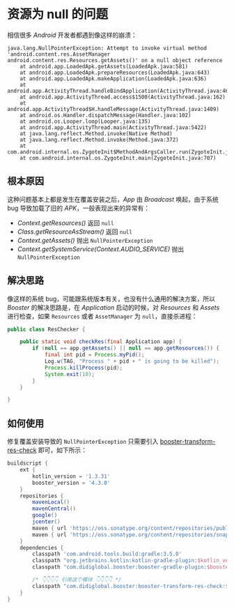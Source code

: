 # 资源为 null 的问题

相信很多 *Android* 开发者都遇到像这样的崩溃：

```
java.lang.NullPointerException: Attempt to invoke virtual method 'android.content.res.AssetManager android.content.res.Resources.getAssets()' on a null object reference
    at android.app.LoadedApk.getAssets(LoadedApk.java:581)
    at android.app.LoadedApk.prepareResources(LoadedApk.java:643)
    at android.app.LoadedApk.makeApplication(LoadedApk.java:636)
    at android.app.ActivityThread.handleBindApplication(ActivityThread.java:4673)
    at android.app.ActivityThread.access$1500(ActivityThread.java:162)
    at android.app.ActivityThread$H.handleMessage(ActivityThread.java:1409)
    at android.os.Handler.dispatchMessage(Handler.java:102)
    at android.os.Looper.loop(Looper.java:135)
    at android.app.ActivityThread.main(ActivityThread.java:5422)
    at java.lang.reflect.Method.invoke(Native Method)
    at java.lang.reflect.Method.invoke(Method.java:372)
    at com.android.internal.os.ZygoteInit$MethodAndArgsCaller.run(ZygoteInit.java:914)
    at com.android.internal.os.ZygoteInit.main(ZygoteInit.java:707)
```

## 根本原因

这种问题基本上都是发生在覆盖安装之后，*App* 由 *Broadcast* 唤起，由于系统 bug 导致加载了旧的 *APK*，一般表现出来的异常有：

- *Context.getResources()* 返回 `null`
- *Class.getResourceAsStream()* 返回 `null`
- *Context.getAssets()* 抛出 `NullPointerException`
- *Context.getSystemService(Context.AUDIO_SERVICE)* 抛出 `NullPointerException`

## 解决思路

像这样的系统 bug，可能跟系统版本有关，也没有什么通用的解决方案，所以 *Booster* 的解决思路是，在 *Application* 启动的时候，对 *Resources* 和 *Assets* 进行检查，如果 `Resources` 或者 `AssetManager` 为 `null`，直接杀进程：

```java
public class ResChecker {

    public static void checkRes(final Application app) {
        if (null == app.getAssets() || null == app.getResources()) {
            final int pid = Process.myPid();
            Log.w(TAG, "Process " + pid + " is going to be killed");
            Process.killProcess(pid);
            System.exit(10);
        }
    }

}
```

## 如何使用

修复覆盖安装导致的 `NullPointerException` 只需要引入 [booster-transform-res-check](https://github.com/didi/booster/blob/master/booster-transform-res-check) 即可，如下所示：


```groovy
buildscript {
    ext {
        kotlin_version = '1.3.31'
        booster_version = '4.3.0'
    }
    repositories {
        mavenLocal()
        mavenCentral()
        google()
        jcenter()
        maven { url 'https://oss.sonatype.org/content/repositories/public/' }
        maven { url 'https://oss.sonatype.org/content/repositories/snapshots/' }
    }
    dependencies {
        classpath 'com.android.tools.build:gradle:3.5.0'
        classpath "org.jetbrains.kotlin:kotlin-gradle-plugin:$kotlin_version"
        classpath "com.didiglobal.booster:booster-gradle-plugin:$booster_version"

        /* 👇👇👇👇 引用这个模块 👇👇👇👇 */
        classpath "com.didiglobal.booster:booster-transform-res-check:$booster_version"
    }
}
```
